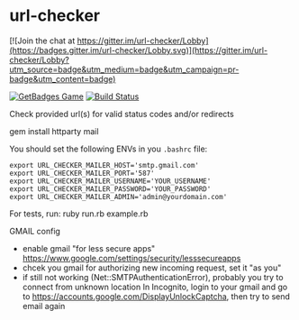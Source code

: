 # url-checker

[![Join the chat at https://gitter.im/url-checker/Lobby](https://badges.gitter.im/url-checker/Lobby.svg)](https://gitter.im/url-checker/Lobby?utm_source=badge&utm_medium=badge&utm_campaign=pr-badge&utm_content=badge)

[![GetBadges Game](https://justi-url-checker.getbadges.io/shield/company/justi-url-checker)](https://justi-url-checker.getbadges.io/?ref=shield-game)
[![Build Status](https://travis-ci.org/justi/url-checker.svg?branch=master)](https://travis-ci.org/justi/url-checker)

Check provided url(s) for valid status codes and/or redirects

gem install httparty mail

You should set the following ENVs in you `.bashrc` file:

```
export URL_CHECKER_MAILER_HOST='smtp.gmail.com'
export URL_CHECKER_MAILER_PORT='587'
export URL_CHECKER_MAILER_USERNAME='YOUR_USERNAME'
export URL_CHECKER_MAILER_PASSWORD='YOUR_PASSWORD'
export URL_CHECKER_MAILER_ADMIN='admin@yourdomain.com'
```

For tests, run:
ruby run.rb example.rb

GMAIL config
- enable gmail "for less secure apps"
https://www.google.com/settings/security/lesssecureapps
- chcek you gmail for authorizing new incoming request, set it "as you"
- if still not working (Net::SMTPAuthenticationError), probably you try to connect from unknown location
In Incognito, login to your gmail and go to https://accounts.google.com/DisplayUnlockCaptcha, then try to send email again
